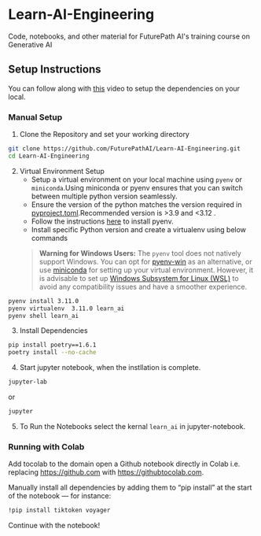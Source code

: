 # Learn-AI-Engineering
Code, notebooks, and other material for FuturePath AI's training course on Generative AI

## Setup Instructions
You can follow along with [this](https://www.loom.com/share/6adad8817d9b4f8281084e32e335614a?sid=ae2a71bc-2a84-4f8a-83b3-260a9881a506) video to setup the dependencies on your local. 

### Manual Setup 
1. Clone the Repository and set your working directory
```bash
git clone https://github.com/FuturePathAI/Learn-AI-Engineering.git
cd Learn-AI-Engineering
```

2. Virtual Environment Setup
    - Setup a virtual environment on your local machine using `pyenv` or `miniconda`.Using miniconda or pyenv ensures that you can switch between multiple python version seamlessly.<br>
    - Ensure the version of the python matches the version required in [pyproject.toml](pyproject.toml).Recommended version is >3.9 and <3.12 . 
    - Follow the instructions [here](https://github.com/pyenv/pyenv?tab=readme-ov-file#installation) to install pyenv. 
    - Install specific Python version and create a virtualenv using below commands
    > **Warning for Windows Users:** The `pyenv` tool does not natively support Windows. You can opt for [pyenv-win](https://github.com/pyenv-win/pyenv-win) as an alternative, or use [miniconda](https://docs.anaconda.com/free/miniconda/miniconda-install/#) for setting up your virtual environment. However, it is advisable to set up [Windows Subsystem for Linux (WSL)](https://learn.microsoft.com/en-us/windows/wsl/install) to avoid any compatibility issues and have a smoother experience.

```bash
pyenv install 3.11.0
pyenv virtualenv  3.11.0 learn_ai
pyenv shell learn_ai
```

3. Install Dependencies

```bash
pip install poetry==1.6.1
poetry install --no-cache
```
4. Start jupyter notebook, when the instllation is complete. 

```bash
jupyter-lab
```

or 
```bash
jupyter
```

5. To Run the Notebooks select the kernal `learn_ai` in jupyter-notebook. 

### Running with Colab 
Add tocolab to the domain open a Github notebook directly in Colab i.e. replacing https://github.com with https://githubtocolab.com. 

Manually install all dependencies by adding them to “pip install” at the start of the notebook — for instance:

```bash
!pip install tiktoken voyager
```

Continue with the notebook!

